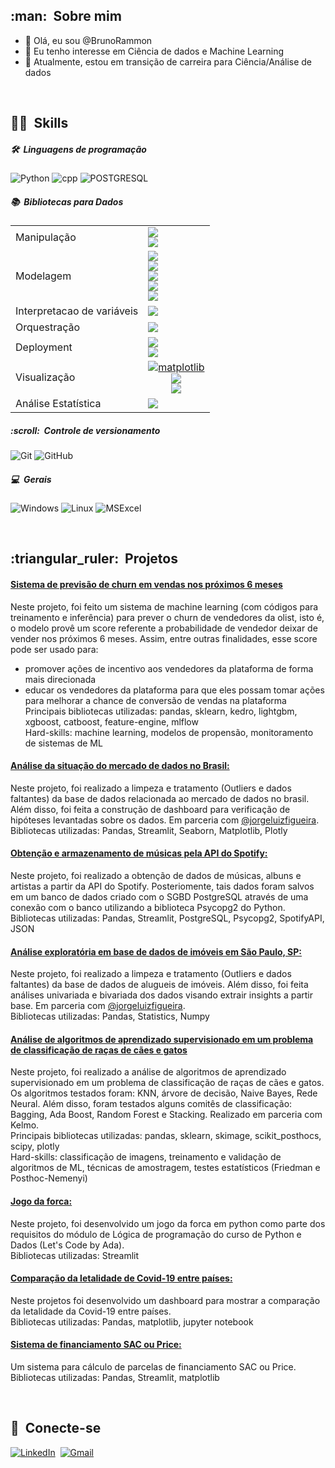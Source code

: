 
<h2> :man: &nbsp;Sobre mim </h2>

- 👋 Olá, eu sou @BrunoRammon
- 👀 Eu tenho interesse em Ciência de dados e Machine Learning
- 🌱 Atualmente, estou em transição de carreira para Ciência/Análise de dados

<br/>

<h2> 🤹🏽 &nbsp;Skills</h2>

<h5> 🛠 &nbsp;Linguagens de programação</h5>

  ![Python](https://img.shields.io/badge/Python-14354C?style=for-the-badge&logo=python&logoColor=white)
  ![cpp](https://img.shields.io/badge/C++-informational?style=for-the-badge&logo=c%2B%2B&logoColor=white)
  ![POSTGRESQL](https://img.shields.io/badge/PostgreSQL-316192?style=for-the-badge&logo=postgresql&logoColor=white) 
  

<h5> 📚 &nbsp;Bibliotecas para Dados</h5>

<table>
    <tr>
        <td>Manipulação</td>
        <td> 
          <a href="https://pandas.pydata.org/">
            <img src="https://img.shields.io/badge/Pandas-130654?style=for-the-badge&amp;logo=pandas&amp;logoColor=white"/>
          </a> <br>
          <a href="https://spark.apache.org/docs/latest/api/python/index.html">
            <img src="https://img.shields.io/badge/PySpark-FF5C83?style=for-the-badge&logo=Spark AR&logoColor=white"/>
          </a>
        </td>
    </tr>
    <tr>
        <td>Modelagem</td>
        <td>
          <a href="https://scikit-learn.org/stable/">
            <img src="https://img.shields.io/badge/SkLearn-ff9c34?style=for-the-badge&amp;logo=scikitlearn&amp;logoColor=white" />
          </a><br>
          <a href="https://lightgbm.readthedocs.io/en/stable/">
            <img src="https://img.shields.io/badge/LightGBM-red?style=for-the-badge&amp;logo=LightGBM-red&amp;logoColor=white" />
          </a><br>
          <a href="https://xgboost.readthedocs.io/en/stable/">
            <img src="https://img.shields.io/badge/XGBoost-blue?style=for-the-badge&amp;logo=XGBoost&amp;logoColor=white" />
          </a><br>
          <a href="https://feature-engine.trainindata.com/">
            <img src="https://img.shields.io/badge/Feature Engine-gree?style=for-the-badge&amp;logo=feature-engine&amp;logoColor=white" />
          </a><br>
          <a href="https://www.tensorflow.org/">
            <img src="https://img.shields.io/badge/tensorflow-316192?style=for-the-badge&amp;logo=tensorflow&amp;logoColor=white" />
          </a>
    </tr>
    <tr>
        <td>Interpretacao de variáveis</td>
        <td>
          <a href="https://shap.readthedocs.io/en/latest/">
            <img src="https://img.shields.io/badge/Shap-pink?style=for-the-badge&amp;logo=Shap&amp;logoColor=white" />
          </a>
        </td>
    </tr>
    <tr>
        <td>Orquestração</td>
        <td>
          <a href="https://kedro.org/">
            <img src="https://img.shields.io/badge/kedro-ffc900?style=for-the-badge&amp;logo=kedro;logoColor=white" />
          </a>
        </td>
    </tr>
    <tr>
        <td>Deployment</td>
        <td>        
          <a href="https://www.docker.com/">
            <img src="https://img.shields.io/badge/Docker-blue?style=for-the-badge&amp;logo=Docker&amp;logoColor=white" />
          </a><br>
          <a href="https://img.shields.io/badge/streamlit-red?style=for-the-badge&amp;logo=streamlit&amp;logoColor=white">
            <img src="https://img.shields.io/badge/streamlit-red?style=for-the-badge&amp;logo=streamlit&amp;logoColor=white" />
          </a>
        </td>
    </tr>
    <tr>
        <td>Visualização</td>
        <td style="text-align:center"> 
          <a href="https://matplotlib.org/">
            <img src="https://img.shields.io/badge/matplotlib-4698C6?style=for-the-badge&amp;logo=Matplotlib&amp;logoColor=white" alt="matplotlib"/>
          </a><br>
          <a href="https://seaborn.pydata.org/">
            <img src="https://img.shields.io/badge/seaborn-343663?style=for-the-badge&amp;logo=seaborn&amp;logoColor=white"/>
          </a><br>
          <a href="https://plotly.com/">
            <img src="https://img.shields.io/badge/plotly-100000?style=for-the-badge&amp;logo=plotly&amp;logoColor=white;logo=seaborn&amp;logoColor=white"/>
          </a>
    </tr>
    <tr>
        <td>Análise Estatística</td>
        <td>
          <a href="https://img.shields.io/badge/scipy-1E87F0?style=for-the-badge&amp;logo=scipy&amp;logoColor=white">
            <img src="https://img.shields.io/badge/scipy-1E87F0?style=for-the-badge&amp;logo=scipy&amp;logoColor=white" />
          </a>
        </td>
    </tr>
</table>

<!-- - Manipulação 

  ![Pandas](https://img.shields.io/badge/Pandas-130654?style=for-the-badge&logo=pandas&logoColor=white)

- Visualização
  ![Matplotlib](https://img.shields.io/badge/matplotlib-4698C6?style=for-the-badge&logo=matplotlib&logoColor=white)
  ![Seaborn](https://img.shields.io/badge/seaborn-343663?style=for-the-badge&logo=seaborn&logoColor=white)
  ![Plotly](https://img.shields.io/badge/plotly-100000?style=for-the-badge&logo=plotly&logoColor=white)
  
- Modelagem

  ![Sklearn](https://img.shields.io/badge/SkLearn-ff9c34?style=for-the-badge&logo=scikitlearn&logoColor=white)
  ![TensorFlow](https://img.shields.io/badge/tensorflow-316192?style=for-the-badge&logo=tensorflow&logoColor=white)
  
- Análise Estatística

  ![SciPy](https://img.shields.io/badge/scipy-1E87F0?style=for-the-badge&logo=scipy&logoColor=white)

- Deployment

  ![Streamlit](https://img.shields.io/badge/streamlit-red?style=for-the-badge&logo=streamlit&logoColor=white) -->


<h5> :scroll: &nbsp;Controle de versionamento</h5>

  ![Git](https://img.shields.io/badge/Git-F05032?style=for-the-badge&logo=git&logoColor=white)
  ![GitHub](https://img.shields.io/badge/GitHub-100000?style=for-the-badge&logo=github&logoColor=white)

<h5> 💻 &nbsp;Gerais</h5>

  ![Windows](https://img.shields.io/badge/Windows-0078D6?style=for-the-badge&logo=windows&logoColor=white)
  ![Linux](https://img.shields.io/badge/Linux-185886?style=for-the-badge&logo=linux&logoColor=white)
  ![MSExcel](https://img.shields.io/badge/Microsoft_Excel-217346?style=for-the-badge&logo=microsoft-excel&logoColor=white)

<br/>

<h2> :triangular_ruler: &nbsp;Projetos </h2>

#### [ Sistema de previsão de churn em vendas nos próximos 6 meses ](https://github.com/BrunoRammon/gato-cachorro_classificacao_de_racas)<br>
Neste projeto, foi feito um sistema de machine learning (com códigos para treinamento e inferência) para prever o churn de vendedores da olist, isto é, o modelo provê um score referente a probabilidade de vendedor deixar de vender nos próximos 6 meses. Assim, entre outras finalidades, esse score pode ser usado para:
- promover ações de incentivo aos vendedores da plataforma de forma mais direcionada
- educar os vendedores da plataforma para que eles possam tomar ações para melhorar a chance de conversão de vendas na plataforma<br>
Principais bibliotecas utilizadas: pandas, sklearn, kedro, lightgbm, xgboost, catboost, feature-engine, mlflow<br>
Hard-skills:  machine learning, modelos de propensão, monitoramento de sistemas de ML<br>


#### [ Análise da situação do mercado de dados no Brasil: ](https://github.com/BrunoRammon/projeto_tecnicas_programacao_ii-)<br>
Neste projeto, foi realizado a limpeza e tratamento (Outliers e dados faltantes) da base de dados relacionada ao mercado de dados no brasil. Além disso, foi feita a construção de dashboard para verificação de hipóteses levantadas sobre os dados. Em parceria com <a href="https://github.com/jorgeluizfigueira">@jorgeluizfigueira</a>.<br>
Bibliotecas utilizadas: Pandas, Streamlit, Seaborn, Matplotlib, Plotly

#### [ Obtenção e armazenamento de músicas pela API do Spotify: ](https://github.com/BrunoRammon/BD-spotifyAPI)<br>
Neste projeto, foi realizado a obtenção de dados de músicas, albuns e artistas a partir da API do Spotify. Posteriomente, tais dados foram salvos em um banco de dados criado com o SGBD PostgreSQL através de uma conexão com o banco utilizando a biblioteca Psycopg2 do Python.<br>
Bibliotecas utilizadas: Pandas, Streamlit, PostgreSQL, Psycopg2, SpotifyAPI, JSON

#### [ Análise exploratória em base de dados de imóveis em São Paulo, SP: ](https://github.com/BrunoRammon/projeto_tecnicas_programacao_i)<br>
Neste projeto, foi realizado a limpeza e tratamento (Outliers e dados faltantes) da base de dados de alugueis de imóveis. Além disso, foi feita análises univariada e bivariada dos dados visando extrair insights a partir base. Em parceria com <a href="https://github.com/jorgeluizfigueira">@jorgeluizfigueira</a>.<br>
Bibliotecas utilizadas: Pandas, Statistics, Numpy

#### [ Análise de algoritmos de aprendizado supervisionado em um problema de classificação de raças de cães e gatos ](https://github.com/BrunoRammon/gato-cachorro_classificacao_de_racas)<br>
Neste projeto, foi realizado a análise de algoritmos de aprendizado supervisionado em um problema de classificação de raças de cães e gatos. Os algoritmos testados foram: KNN, árvore de decisão, Naive Bayes, Rede Neural. Além disso, foram testados alguns comitês de classificação: Bagging, Ada Boost, Random Forest e Stacking. Realizado em parceria com Kelmo.<br>
Principais bibliotecas utilizadas: pandas, sklearn, skimage, scikit_posthocs, scipy, plotly <br>
Hard-skills: classificação de imagens, treinamento e validação de algoritmos de ML, técnicas de amostragem, testes estatísticos (Friedman e Posthoc-Nemenyi)<br>

#### [ Jogo da forca: ](https://github.com/BrunoRammon/hangman_game_project)<br>
Neste projeto, foi desenvolvido um jogo da forca em python como parte dos requisitos do módulo de Lógica de programação do curso de Python e Dados (Let's Code by Ada). <br>
Bibliotecas utilizadas: Streamlit

#### [ Comparação da letalidade de Covid-19 entre países: ](https://github.com/BrunoRammon/covid-19_lethality_project)<br>
Neste projetos foi desenvolvido um dashboard para mostrar a comparação da letalidade da Covid-19 entre países. <br>
Bibliotecas utilizadas: Pandas, matplotlib, jupyter notebook

#### [ Sistema de financiamento SAC ou Price: ](https://github.com/BrunoRammon/loan_system_project)<br>
Um sistema para cálculo de parcelas de financiamento SAC ou Price. <br>
Bibliotecas utilizadas: Pandas, Streamlit, matplotlib

<br/>

<h2> 🤝 &nbsp;Conecte-se </h2> 
<a href="https://www.linkedin.com/in/bruno-r-s-souza/"><img src="https://img.shields.io/badge/linkedin-%230077B5.svg?&style=for-the-badge&logo=linkedin&logoColor=white" alt="LinkedIn" /></a>&nbsp;
<a href="mailto:brunorssouza0@gmail.com?subject=Olá%20Bruno"><img src="https://img.shields.io/badge/gmail-%23D14836.svg?&style=for-the-badge&logo=gmail&logoColor=white" alt="Gmail"/>
<!---
BrunoRammon/BrunoRammon is a ✨ special ✨ repository because its `README.md` (this file) appears on your GitHub profile.
You can click the Preview link to take a look at your changes.
--->
